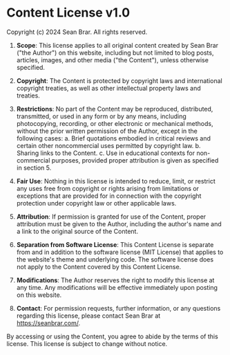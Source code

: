 # Content License v1.0

Copyright (c) 2024 Sean Brar. All rights reserved.

1. **Scope**: This license applies to all original content created by Sean Brar ("the Author") on this website, including but not limited to blog posts, articles, images, and other media ("the Content"), unless otherwise specified.

2. **Copyright**: The Content is protected by copyright laws and international copyright treaties, as well as other intellectual property laws and treaties.

3. **Restrictions**: No part of the Content may be reproduced, distributed, transmitted, or used in any form or by any means, including photocopying, recording, or other electronic or mechanical methods, without the prior written permission of the Author, except in the following cases:
   a. Brief quotations embodied in critical reviews and certain other noncommercial uses permitted by copyright law.
   b. Sharing links to the Content.
   c. Use in educational contexts for non-commercial purposes, provided 
   proper attribution is given as specified in section 5.

4. **Fair Use**: Nothing in this license is intended to reduce, limit, or restrict any uses free from copyright or rights arising from limitations or exceptions that are provided for in connection with the copyright protection under copyright law or other applicable laws.

5. **Attribution**: If permission is granted for use of the Content, proper attribution must be given to the Author, including the author's name and a link to the original source of the Content.

6. **Separation from Software License**: This Content License is separate from and in addition to the software license (MIT License) that applies to the website's theme and underlying code. The software license does not apply to the Content covered by this Content License.

7. **Modifications**: The Author reserves the right to modify this license at any time. Any modifications will be effective immediately upon posting on this website.

8. **Contact**: For permission requests, further information, or any questions regarding this license, please contact Sean Brar at https://seanbrar.com/.

By accessing or using the Content, you agree to abide by the terms of this license. This license is subject to change without notice.